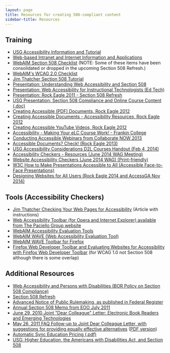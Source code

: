 ```yaml
---
layout: page
title: Resources for creating 508-compliant content
sidebar-title: Resources
---
```


## Training

* [USG Accessibility Information and Tutorial](http://www.usg.edu/siteinfo/accessibility)
* [Web-based Intranet and Internet Information and Applications](http://www.access-board.gov/sec508/guide/1194.22.htm)
* [WebAIM Section 508 Checklist](http://webaim.org/standards/508/checklist) (NOTE: Some of these items have been consolidated or dropped in the upcoming Section 508 Refresh.)
* [WebAIM's WCAG 2.0 Checklist](http://webaim.org/standards/wcag/checklist)
* [Jim Thatcher Section 508 Tutorial](http://www.jimthatcher.com/webcourse1.htm)
* [Presentation: Understanding Web Accessibility and Section 508](http://wikiwiki.uga.edu/wag/index.php/Presentation:_Understanding_Web_Accessibility_and_Section_508)
* [Presentation: Web Accessibility for Instructional Technologists (Ed Tech)](http://wikiwiki.uga.edu/wag/index.php/Presentation:_Web_Accessibility_for_Instructional_Technologists_%28Ed_Tech%29)
* [Presentation: Rock Eagle 2011 - Section 508 Refresh](http://wikiwiki.uga.edu/wag/index.php/Presentation:_Rock_Eagle_2011_-_Section_508_Refresh)
* [ USG Presentation: Section 508 Compliance and Online Course Content (.doc)](http://wikiwiki.uga.edu/wag/images/d/db/Section_508_Compliance_and_Online_Course_Content.doc)
* [ Creating Accessible (PDF) Documents, Rock Eagle 2012](http://wikiwiki.uga.edu/wag/images/7/7b/JSylviaCreatingAccessibleDocumentsRockEagle2012.pdf)
* [ Creating Accessible Documents - Accessibility Resources, Rock Eagle 2012](http://wikiwiki.uga.edu/wag/images/2/28/JSylviaAccessibilityResourcesRockEagle2012.pdf)
* [ Creating Accessible YouTube Videos, Rock Eagle 2012](http://wikiwiki.uga.edu/wag/images/2/23/JSylviaCreatingAccessibleYouTubeVideoRE2012c.pdf)
* [ Accessibility - Making Your eLC Course Work! - Frankin College](http://wikiwiki.uga.edu/wag/images/e/eb/Accessibility_Making_Your_eLC_Course_Work_Frankin_College.pdf)
* [ Conducting Accessible Webinars from Collaborate NOW 2013](http://wikiwiki.uga.edu/wag/images/2/25/Accessibility_Matters_in_Education_-_Collaborate_NOW_Apr_2013.pdf)
* [ Accessible Documents? Check! (Rock Eagle 2013)](http://wikiwiki.uga.edu/wag/images/b/b5/Accessible_Documents_Check_%28Rock_Eagle_2013%29.pdf)
* [ USG Accessibility Considerations D2L Courses Handout (Feb 4, 2014)](http://wikiwiki.uga.edu/wag/images/3/32/USG_Accessibility_Considerations_D2L_Courses_Handout_Feb4.pdf)
* [ Accessibility Checkers - Resources (June 2014 WAG Meeting)](http://wikiwiki.uga.edu/wag/images/3/36/ResourcesToolbarAccessibilityCheckersJune2014.pdf)
* [ Website Accessibility Checkers (June 2014 WAG) (Print-friendly)](http://wikiwiki.uga.edu/wag/images/f/fb/WAGAccessibilityCheckersJun2014.pdf)
* [W3C How to Make Presentations Accessible to All (Accessible Face-to-Face Presentations)](http://www.w3.org/WAI/training/accessible.php)
* [ Designing Websites for All Users (Rock Eagle 2014 and AccessGA Nov 2014)](http://wikiwiki.uga.edu/wag/images/f/fe/DesigningWebsitesAllUsersRE2014.pdf)

## Tools (Accessibility Checkers)

* [Jim Thatcher Checking Your Web Pages for Accessibility](http://www.jimthatcher.com/webcourse3.htm) (Article with instructions)
* [Web Accessibility Toolbar (for Opera and Internet Explorer) available from The Paciello Group website](http://www.paciellogroup.com/node/18?q=node/22)
* [WebAIM Accessibility Evaluation Tools](http://webaim.org/articles/tools/#free)
* [WebAIM WAVE (Web Accessibility Evaluation Tool)](http://webaim.org/resources/wave)
* [WebAIM WAVE Toolbar for Firefox](http://wave.webaim.org/toolbar)
* [Firefox Web Developer Toolbar and Evaluating Websites for Accessibility with Firefox Web Developer Toolbar](http://webaim.org/articles/evaluatingwithfirefox) (for WCAG 1.0 not Section 508 although there is some overlap)

## Additional Resources

* [Web Accessibility and Persons with Disabilities (BOR Policy on Section 508 Compliance)](http://wiki.eits.uga.edu/campuswebhelp/index.php/Web_Accessibility_and_Persons_with_Disabilities)
* [Section 508 Refresh](http://www.access-board.gov/508.htm)
* [Advanced Notice of Public Rulemaking, as published in Federal Register](http://www.access-board.gov/sec508/refresh/notice.htm)
* [Annual Section 508 Memo from EOO July 2011](http://www.uga.edu/eoo/policies/Electronic_and_Information_Technology_Accessibility_Policy.html)
* [June 29, 2010 Joint "Dear Colleague" Letter: Electronic Book Readers and Emerging Technologies](http://www2.ed.gov/about/offices/list/ocr/letters/colleague-20100629.html)
* [May 26, 2011 FAQ Follow-up to Joint Dear Colleague Letter, with suggestions for providing equally effective alternatives](http://www2.ed.gov/about/offices/list/ocr/docs/dcl-ebook-faq-201105.html) ([PDF version](http://wikiwiki.uga.edu/wag/images/f/f5/May_2011_FAQ_-_Dear_Colleague.pdf))
* [ Automatic Sync Education Pricing (.pdf)](http://wikiwiki.uga.edu/wag/images/4/49/Automatic_Sync_Education_Pricing.pdf)
* [USG: Higher Education, the Americans with Disabilities Act, and Section 508](http://www.usg.edu/siteinfo/higher_education_the_american_with_disabilities_act_and_section_508)
